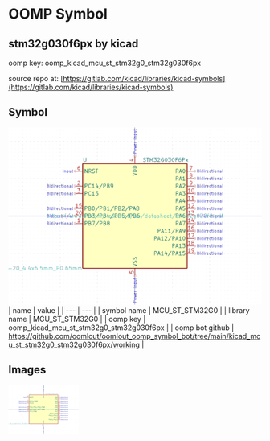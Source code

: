 # OOMP Symbol  
## stm32g030f6px  by kicad  
  
oomp key: oomp_kicad_mcu_st_stm32g0_stm32g030f6px  
  
source repo at: [https://gitlab.com/kicad/libraries/kicad-symbols](https://gitlab.com/kicad/libraries/kicad-symbols)  
## Symbol  
  
[![working.png](working_600.png)](working.png)  
| name | value | 
| --- | --- | 
| symbol name | MCU_ST_STM32G0 | 
| library name | MCU_ST_STM32G0 | 
| oomp key | oomp_kicad_mcu_st_stm32g0_stm32g030f6px | 
| oomp bot github | https://github.com/oomlout/oomlout_oomp_symbol_bot/tree/main/kicad_mcu_st_stm32g0_stm32g030f6px/working | 
## Images  
  
[![working.png](working_140.png)](working.png)  
